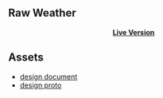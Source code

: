 ## Raw Weather

<p align="center">
  <a align="center" target="_blank" href="https://egrrqq.github.io/raw-weather">
    <b>Live Version</b>
  </a>
</p>

## Assets

- [design document](./readme/design_document.md)
- [design proto](./readme/imgs/proto.excalidraw.webp)

<br/>
<br/>
<br/>
<br/>
<br/>
<br/>
<br/>
<br/>
<br/>
<br/>
<br/>
<br/>
<br/>
<br/>
<br/>
<br/>
<br/>
<br/>
<br/>
<br/>
<br/>
<br/>
<br/>
<br/>
<br/>
<br/>
<br/>
<br/>
<br/>
<br/>
<br/>
<br/>
<br/>
<br/>
<br/>
<br/>
<br/>
<br/>
<br/>
<br/>
<br/>
<br/>
<br/>
<br/>
<br/>
<br/>
<br/>
<br/>
<br/>
<br/>
<br/>
<br/>
<br/>
<br/>
<br/>
<br/>
<br/>
<br/>
<br/>
<br/>
<br/>
<br/>
<br/>
<br/>
<br/>
<br/>
<br/>
<br/>
<br/>
<br/>
<br/>
<br/>
<br/>
<br/>
<br/>
<br/>
<br/>
<br/>
<br/>
<br/>
<br/>
<br/>
<br/>
<br/>
<br/>
<br/>
<br/>
<br/>
<br/>
<br/>
<br/>
<br/>
<br/>
<br/>
<br/>
<br/>
<br/>
<br/>
<br/>
<br/>
<br/>
<br/>
<br/>
<br/>
<br/>
<br/>
<br/>
<br/>
<br/>
<br/>
<br/>
<br/>
<br/>
<br/>
<br/>
<br/>
<br/>
<br/>
<br/>
<br/>
<br/>
<br/>
<br/>
<br/>
<br/>
<br/>
<br/>
<br/>
<br/>
<br/>
<br/>
<br/>
<br/>
<br/>
<br/>
<br/>
<br/>
<br/>
<br/>
<br/>
<br/>
<br/>
<br/>
<br/>
<br/>
<br/>
<br/>
<br/>
<br/>
<br/>
<br/>
<br/>
<br/>
<br/>
<br/>
<br/>
<br/>
<br/>
<br/>
<br/>
<br/>
<br/>
<br/>
<br/>
<br/>
<br/>
<br/>
<br/>
<br/>
<br/>
<br/>
<br/>
<br/>
<br/>
<br/>
<br/>
<br/>
<br/>
<br/>
<br/>
<br/>
<br/>
<br/>
<br/>
<br/>
<br/>
<br/>
<br/>
<br/>
<br/>
<br/>
<br/>
<br/>
<br/>
<br/>
<br/>
<br/>
<br/>
<br/>
<br/>
<br/>
<br/>
<br/>
<br/>
<br/>
<br/>
<br/>
<br/>
<br/>
<br/>
<br/>
<br/>
<br/>
<br/>
<br/>
<br/>
<br/>
<br/>
<br/>
<br/>
<br/>
<br/>
<br/>
<br/>
<br/>
<br/>
<p align="center">
⠀⠀⠀⠀⠀⠀⠀⠀⠀⠀⠀⢀⣀⣀⣀⣀⣀⣀⡀⠀⠀⠀⠀⠀⠀⠀<br/>⠀ ⠀
⠀⠀⠀⠀⠀⢠⠐⠲⢠⣿⣿⣿⣿⣿⡿⢛⣻⣿⣿⣶⣄⠀⠀⠀⠀⠀<br/> ⠀
⠀⠀⠀⠀⣴⣿⡦⢀⣾⣿⣿⣿⣿⠿⢫⡀⠀⢈⣉⣻⣿⣷⣤⡀⠀⠀<br/>
⠀⠀⠀⠀⠙⣉⠡⠿⠻⠿⠿⠟⣋⣤⣾⣿⣿⣿⣿⣿⣿⣿⣿⣷⣄⠀<br/> ⠀
⠀⠀⠀⠀⢈⣿⣆⠀⢀⣤⣴⣿⣿⡿⢿⣿⣿⣿⣿⣿⣿⣿⣿⣿⣿⣷⡀⠀<br/> ⠀
⠀⠀⠀⣴⣿⣿⣿⣃⣛⣿⣿⡿⠂⢀⣰⣿⣿⣿⣿⣿⣿⣿⣿⣿⣿⣿⣿⡀<br/>⠀
⣰⣿⣿⣿⠚⣷⣧⣿⣿⢿⣿⣴⣿⣿⣿⣿⣿⣿⣿⣿⣿⣿⣿⣿⣿⣿⣿⠀<br/>
⢰⣿⣿⡿⠱⠇⣿⣿⣿⣿⣿⣿⣿⣿⣿⣿⣿⣿⣿⣿⣿⣿⣿⣿⣿⣿⡟⢿⢧<br/>⠀
⢰⡏⣿⡇⠻⣷⣌⠻⣿⣿⣿⣿⣿⣿⣿⣿⣿⣿⣿⣿⣿⣿⣿⣿⣿⣏⢻⣷⣜⠄<br/>
⠆⢁⣉⣴⣷⣌⢿⣷⡜⣿⣿⣿⣿⡟⣠⣬⣙⢿⣯⡙⢿⣿⣿⣿⣿⣿⢸⣿⣿⡌<br/>  
⠘⢌⢿⣿⣿⣿⣆⢻⣷⢸⣿⣿⣿⡇⢻⣿⣿⣧⡹⣿⣌⢻⣿⣿⠟⡁⣼⣿⣿⡇ <br/>⠀
⠀⠠⡻⣿⣿⣿⢸⡟⣠⢍⡛⠻⠷⠸⣿⣿⣿⣷⠸⣿⡆⢋⠥⠈⠇⠟⣡⠏⠀ <br/>
⠀⠀⠈⠊⠍⠩⠄⠂⠀⠀⠀⠀⠀⢠⢻⣿⣿⣿⡇⣿⡇⠀⠀⠀⠈⠐⠐⠊  <br/>
⠀⠀⠀⠀⠀⠀⠀         ⠁⢝⠻⠿⠇⢛⠐  <br/>
</p>

